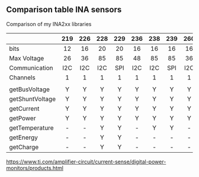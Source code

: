 
## Comparison table INA sensors

Comparison of my INA2xx libraries


|                   |  219  |  226  |  228  |  229  |  236  |  238  |  239  |  260  | 3221  |
|:------------------|:-----:|:-----:|:-----:|:-----:|:-----:|:-----:|:-----:|:-----:|:-----:|
|  bits             |  12   |  16   |  20   |  20   |  16   |  16   |  16   |  16   |  13   |
|  Max Voltage      |  26   |  36   |  85   |  85   |  48   |  85   |  85   |  36   |  26   |
|  Communication    |  I2C  |  I2C  |  I2C  |  SPI  |  I2C  |  I2C  |  SPI  |  I2C  |  I2C  |
|  Channels         |   1   |   1   |   1   |   1   |   1   |   1   |   1   |   1   |   3   |
|                   |       |       |       |       |       |       |       |       |       |
|  getBusVoltage    |   Y   |   Y   |   Y   |   Y   |   Y   |   Y   |   Y   |   Y   |   Y   |
|  getShuntVoltage  |   Y   |   Y   |   Y   |   Y   |   Y   |   Y   |   Y   |   Y   |   Y   |
|  getCurrent       |   Y   |   Y   |   Y   |   Y   |   Y   |   Y   |   Y   |   Y   |   Y   |
|  getPower         |   Y   |   Y   |   Y   |   Y   |   Y   |   Y   |   Y   |   Y   |   Y   |
|  getTemperature   |   -   |   -   |   Y   |   Y   |   -   |   Y   |   Y   |   -   |   -   |
|  getEnergy        |   -   |   -   |   Y   |   Y   |   -   |   -   |   -   |   -   |   -   |
|  getCharge        |   -   |   -   |   Y   |   Y   |   -   |   -   |   -   |   -   |   -   |


https://www.ti.com/amplifier-circuit/current-sense/digital-power-monitors/products.html

